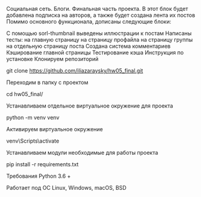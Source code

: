 Социальная сеть. Блоги.
Финальная часть проекта. В этот блок будет добавлена подписка на авторов, а также будет создана лента их постов Помимо основного функционала, дописаны следующие блоки:

С помощью sorl-thumbnail выведены иллюстрации к постам
Написаны тесты:
на главную страницу
на страницу профайла
на страницу группы
на отдельную страницу поста
Создана система комментариев
Кэширование главной страницы
Тестирование кэша
Инструкция по установке
Клонируем репозиторий

git clone https://github.com/iliazaraysky/hw05_final.git

Переходим в папку с проектом

cd hw05_final/

Устанавливаем отдельное виртуальное окружение для проекта

python -m venv venv

Активируем виртуальное окружение

venv\Scripts\activate

Устанавливаем модули необходимые для работы проекта

pip install -r requirements.txt

Требования
Python 3.6 +

Работает под ОС Linux, Windows, macOS, BSD
